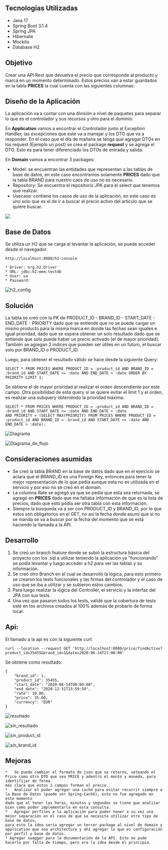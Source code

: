 ## Tecnologías Utilizadas
* Java 17
* Spring Boot 3.1.4
* Spring JPA
* Hibernate
* Mockito
* Database H2

## Objetivo
Crear una API Rest que devuelva el precio que corresponde al producto y marca en un momento determinado.
Estos precios van a estar guardados en la tabla **PRICES** la cual cuenta con las siguientes columnas:

## Diseño de la Aplicación
La aplicación va a contar con una división a nivel de paquetes para separar lo que es el controlador y sus recursos y 
otro para el dominio:

En **Application** vamos a encontrar el Controlador junto al Exception Handler, las excepciones que este va a manejar
y los DTO que va a responder. En el caso que el día de mañana se tenga que agregar DTOs en los request (Ejemplo un post)
se crea el package **request** y se agrega el DTO. Esto es para tener diferenciado los DTOs de entrada y salida.

En **Domain** vamos a encontrar 3 packages:
* Model: se encuentran las entidades que representan a las tablas de base de datos, en este caso encontramos solamente **PRICES**
dado que la tabla BRAND para nuestro caos de uso no es necesario. 
* Repository: Se encuentra el repositorio JPA para el select que tenemos que realizar.
* Usecase: contiene los casos de uso de la aplicación, en este caso es uno solo que es el de ir a buscar el precio activo
del artículo que se quiere buscar.  

![](documentation/packages_structure.png)

## Base de Datos
Se utiliza un H2 que se carga al levantar la aplicación, se puede acceder desde el navegador:

    http://localhost:8080/h2-console

    * Driver: org.h2.Driver
    * URL: jdbc:h2:mem:testdb
    * User: sa
    * Password: 

![h2_config](documentation/h2_config.png)

## Solución
La tabla se creó con la PK de PRODUCT_ID - BRAND_ID - START_DATE - END_DATE - PRIORITY dado que se entiende que no se puede cargar un mismo
producto para la misma marca en donde las fechas sean iguales e igual prioridad, dado que se espera obtener un solo resultado
dado que se entiende que solo puede haber un precio activado (el de mayor prioridad). También se agregan 2 índices que pueden
ser útiles en un futuro, el buscar solo por BRAND_ID o PRODUCT_ID.

Luego, para obtener el resultado válido se hace desde la siguiente Query:

    SELECT * FROM PRICES WHERE PRODUCT_ID = :product_id AND BRAND_ID = :brand_id AND START_DATE <= :date AND END_DATE > :date ORDER BY PRIORITY LIMIT 1;

Se obtiene el de mayor prioridad al realizar el orden descendiente por este campo. 
Otra posibilidad de esta query si se quiere evitar el limit 1 y el orden, es realizar una subquery obteniendo la prioridad máxima:

    SELECT * FROM PRICES WHERE PRODUCT_ID = :product_id AND BRAND_ID = :brand_id AND START_DATE <= :date AND END_DATE > :date 
    AND PRIORITY = (SELECT MAX(PRIORITY) FROM PRICES WHERE PRODUCT_ID = :product_id AND BRAND_ID = :brand_id AND START_DATE <= :date AND END_DATE > :date);

![Diagrama](documentation/diagrama.png)

![Diagrama_de_flujo](documentation/diagrama_de_flujo.png)


## Consideraciones asumidas
* Se creó la tabla BRAND en la base de datos dado que en el ejercicio se aclara que el BRAND_ID es una Foreign Key, entonces para tener la 
mejor representación de lo que pedía aunque esta no es utilizada en el servicio y por eso no se creó en el domain.
* La columna Rate se agregó ya que se pedía que esta sea retornada, se agregó en **PRICES** dado que me faltaba información de que es la lista
de precios, dado que esto podía ser otra tabla con esta información.
* Siempre la búsqueda va a ser con PRODUCT_ID y BRAND_ID, por lo que estos son obligatorios en el GET, no así la fecha donde asumí que si no se manda
se va a buscar por la fecha del momento que se está haciendo la llamada a la API.

## Desarrollo
1. Se creó un branch feature donde se subió la estructura básica del proyecto con los .sql a utilizar teniendo la aplicación ya "funcionando" 
se podía levantar y luego acceder a h2 para ver las tablas y su información.
2. Se creó otro Branch en el cual se desarrolló la lógica, para esto primero se crearon los tests funcionales y las firmas del controlador y el 
caso de uso que se iba a utilizar y se subieron estos cambios.
3. Para luego realizar la lógica del Controller, el servicio y la interfaz del JPA con sus tests.
4. Una vez que pasaron todos los tests, validé que la cobertura de tests esté en los archivos creados al 100% además de probarlo de forma local. 

## Api:
El llamado a la api es con la siguiente curl:
    
    curl --location --request GET 'http://localhost:8080/price/findActive?product_id=35455&brand_id=1&date=2020-06-14T21:00:00'

Se obtiene como resultado:

    {
        "brand_id": 1,
        "product_id": 35455,
        "start_date": "2020-06-14T00:00:00",
        "end_date": "2020-12-31T23:59:59",
        "rate": 10.00,
        "price": 35.00,
        "currency": "EUR"
    }

![resultado](documentation/resultado.png)

![sin_resultado](documentation/sin_resultado.png)

![sin_product_id](documentation/sin_produncto.png)

![sin_brand_id](documentation/sin_brand.png)

## Mejoras
    *   Se puede cambiar el formato de json que se retorno, seteando el Price como otro DTO que sea PRICE y adentro el monto y moneda, para identifijar de forma 
    más clara que estos 2 campos forman el precio.
    *   Analizar el poder agregar una caché para evitar recurrir siempre a la Base de Datos (puede ser Spring-Caché), esto no fue agregado en este momento
    dado que al tener las horas, minutos y segundos se tiene que analizar bien como poder implementarla en esta consulta.
    *   Agregar perfiles a la aplicación para poder tener a su vez una mejor separación en el caso de que se necesite utilizar otro tipo de base de datos,
    para esto la idea seria agregar un tercer package al nivel de domain y application que sea architecture y ahí agregar lo que es configuración
    por perfil y base de datos.
    * Agregar swagger para la documentación de la API. Esto no pude hacerlo por falta de tiempo, pero era la idea desde el principio.

